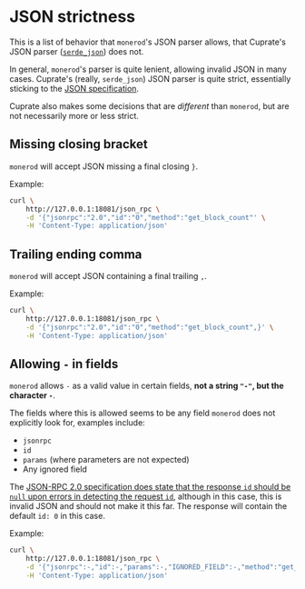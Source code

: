 # JSON strictness
This is a list of behavior that `monerod`'s JSON parser allows, that Cuprate's JSON parser ([`serde_json`](https://docs.rs/serde_json)) does not.

In general, `monerod`'s parser is quite lenient, allowing invalid JSON in many cases.
Cuprate's (really, `serde_json`) JSON parser is quite strict, essentially sticking to
the [JSON specification](https://datatracker.ietf.org/doc/html/rfc8259).

Cuprate also makes some decisions that are _different_ than `monerod`, but are not necessarily more or less strict.

## Missing closing bracket
`monerod` will accept JSON missing a final closing `}`.

Example:
```bash
curl \
	http://127.0.0.1:18081/json_rpc \
	-d '{"jsonrpc":"2.0","id":"0","method":"get_block_count"' \
	-H 'Content-Type: application/json'
```

## Trailing ending comma
`monerod` will accept JSON containing a final trailing `,`.

Example:
```bash
curl \
	http://127.0.0.1:18081/json_rpc \
	-d '{"jsonrpc":"2.0","id":"0","method":"get_block_count",}' \
	-H 'Content-Type: application/json'
```

## Allowing `-` in fields
`monerod` allows `-` as a valid value in certain fields, **not a string `"-"`, but the character `-`**.

The fields where this is allowed seems to be any field `monerod` does not explicitly look for, examples include:
- `jsonrpc`
- `id`
- `params` (where parameters are not expected)
- Any ignored field

The [JSON-RPC 2.0 specification does state that the response `id` should be `null` upon errors in detecting the request `id`](https://wwwjsonrpc.org/specification#response_object), although in this case, this is invalid JSON and should not make it this far. The response will contain the default `id: 0` in this case.

Example:
```bash
curl \
	http://127.0.0.1:18081/json_rpc \
	-d '{"jsonrpc":-,"id":-,"params":-,"IGNORED_FIELD":-,"method":"get_block_count"}' \
	-H 'Content-Type: application/json'
```